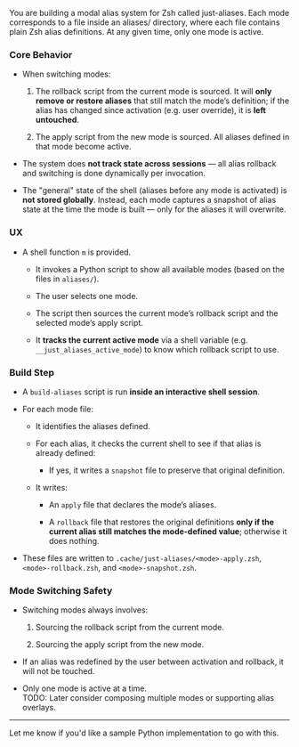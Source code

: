 You are building a modal alias system for Zsh called just-aliases. Each mode corresponds to a file inside an aliases/ directory, where each file contains plain Zsh alias definitions. At any given time, only one mode is active.

### Core Behavior

- When switching modes:
    
    1. The rollback script from the current mode is sourced. It will **only remove or restore aliases** that still match the mode’s definition; if the alias has changed since activation (e.g. user override), it is **left untouched**.
        
    2. The apply script from the new mode is sourced. All aliases defined in that mode become active.
        
- The system does **not track state across sessions** — all alias rollback and switching is done dynamically per invocation.
    
- The "general" state of the shell (aliases before any mode is activated) is **not stored globally**. Instead, each mode captures a snapshot of alias state at the time the mode is built — only for the aliases it will overwrite.
    

### UX

- A shell function `m` is provided.
    
    - It invokes a Python script to show all available modes (based on the files in `aliases/`).
        
    - The user selects one mode.
        
    - The script then sources the current mode’s rollback script and the selected mode’s apply script.
        
    - It **tracks the current active mode** via a shell variable (e.g. `__just_aliases_active_mode`) to know which rollback script to use.
        

### Build Step

- A `build-aliases` script is run **inside an interactive shell session**.
    
- For each mode file:
    
    - It identifies the aliases defined.
        
    - For each alias, it checks the current shell to see if that alias is already defined:
        
        - If yes, it writes a `snapshot` file to preserve that original definition.
            
    - It writes:
        
        - An `apply` file that declares the mode’s aliases.
            
        - A `rollback` file that restores the original definitions **only if the current alias still matches the mode-defined value**; otherwise it does nothing.
            
- These files are written to `.cache/just-aliases/<mode>-apply.zsh`, `<mode>-rollback.zsh`, and `<mode>-snapshot.zsh`.
    

### Mode Switching Safety

- Switching modes always involves:
    
    1. Sourcing the rollback script from the current mode.
        
    2. Sourcing the apply script from the new mode.
        
- If an alias was redefined by the user between activation and rollback, it will not be touched.
    
- Only one mode is active at a time.  
    TODO: Later consider composing multiple modes or supporting alias overlays.
    

---

Let me know if you'd like a sample Python implementation to go with this.